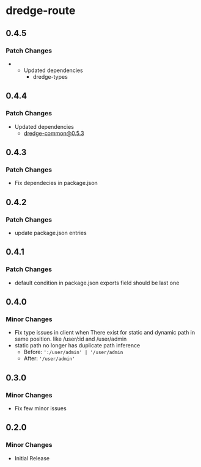 # dredge-route

## 0.4.5

### Patch Changes

- - Updated dependencies
    - dredge-types

## 0.4.4

### Patch Changes

- Updated dependencies
  - dredge-common@0.5.3

## 0.4.3

### Patch Changes

- Fix dependecies in package.json

## 0.4.2

### Patch Changes

- update package.json entries

## 0.4.1

### Patch Changes

- default condition in package.json exports field should be last one

## 0.4.0

### Minor Changes

- Fix type issues in client when There exist for static and dynamic path in same position. like /user/:id and /user/admin
- static path no longer has duplicate path inference
  - Before: `':/user/admin' | '/user/admin`
  - After: `'/user/admin'`

## 0.3.0

### Minor Changes

- Fix few minor issues

## 0.2.0

### Minor Changes

- Initial Release
